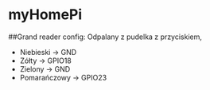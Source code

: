 # myHomePi

##Grand reader config:
Odpalany z pudelka z przyciskiem,

- Niebieski -> GND
- Zółty -> GPIO18
- Zielony -> GND
- Pomarańczowy -> GPIO23



